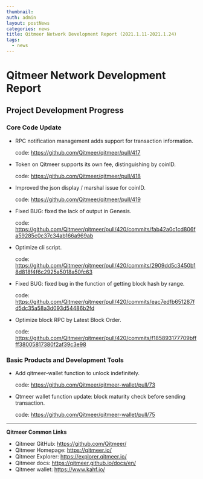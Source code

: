 ```yaml
---
thumbnail: 
auth: admin
layout: postNews
categories: news
title: Qitmeer Network Development Report (2021.1.11-2021.1.24)
tags:
  - news
---
```


# Qitmeer Network Development Report

## Project Development Progress

### Core Code Update

- RPC notification management adds support for transaction information.

  code:
https://github.com/Qitmeer/qitmeer/pull/417

- Token on Qitmeer supports its own fee, distinguishing by coinID.

  code:
https://github.com/Qitmeer/qitmeer/pull/418

- Improved the json display / marshal issue for coinID.

  code:
https://github.com/Qitmeer/qitmeer/pull/419

- Fixed BUG: fixed the lack of output in Genesis.

  code:
https://github.com/Qitmeer/qitmeer/pull/420/commits/fab42a0c1cd806fa59285c0c37c34ab166a969ab

- Optimize cli script.

  code:
https://github.com/Qitmeer/qitmeer/pull/420/commits/2909dd5c3450b18d818f4f6c2925a5018a50fc63

- Fixed BUG: fixed bug in the function of getting block hash by range.

  code:
https://github.com/Qitmeer/qitmeer/pull/420/commits/eac7edfb651287fd5dc35a58a3d093d54486b2fd

- Optimize block RPC by Latest Block Order.

  code:
https://github.com/Qitmeer/qitmeer/pull/420/commits/f185893177709bffff38005817380f2af39c3e98

### Basic Products and Development Tools

- Add qitmeer-wallet function to unlock indefinitely.

  code:
https://github.com/Qitmeer/qitmeer-wallet/pull/73

- Qtmeer wallet function update: block maturity check before sending transaction.

  code:
https://github.com/Qitmeer/qitmeer-wallet/pull/75

--------------------------

**Qitmeer Common Links**

* Qitmeer GitHub: https://github.com/Qitmeer/
* Qitmeer Homepage: https://qitmeer.io/
* Qitmeer Explorer: https://explorer.qitmeer.io/
* Qitmeer docs: https://qitmeer.github.io/docs/en/
* Qitmeer wallet: https://www.kahf.io/